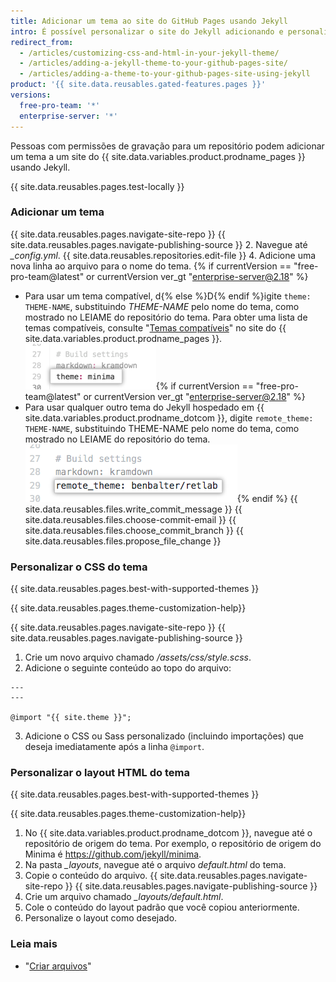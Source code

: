 ```yaml
---
title: Adicionar um tema ao site do GitHub Pages usando Jekyll
intro: É possível personalizar o site do Jekyll adicionando e personalizando um tema.
redirect_from:
  - /articles/customizing-css-and-html-in-your-jekyll-theme/
  - /articles/adding-a-jekyll-theme-to-your-github-pages-site/
  - /articles/adding-a-theme-to-your-github-pages-site-using-jekyll
product: '{{ site.data.reusables.gated-features.pages }}'
versions:
  free-pro-team: '*'
  enterprise-server: '*'
---
```


Pessoas com permissões de gravação para um repositório podem adicionar um tema a um site do {{ site.data.variables.product.prodname_pages }} usando Jekyll.

{{ site.data.reusables.pages.test-locally }}

### Adicionar um tema

{{ site.data.reusables.pages.navigate-site-repo }}
{{ site.data.reusables.pages.navigate-publishing-source }}
2. Navegue até *_config.yml*.
{{ site.data.reusables.repositories.edit-file }}
4. Adicione uma nova linha ao arquivo para o nome do tema. {% if currentVersion == "free-pro-team@latest" or currentVersion ver_gt "enterprise-server@2.18" %}
   - Para usar um tema compatível, d{% else %}D{% endif %}igite `theme: THEME-NAME`, substituindo _THEME-NAME_ pelo nome do tema, como mostrado no LEIAME do repositório do tema. Para obter uma lista de temas compatíveis, consulte "[Temas compatíveis](https://pages.github.com/themes/)" no site do {{ site.data.variables.product.prodname_pages }}. ![Supported theme in config file](/assets/images/help/pages/add-theme-to-config-file.png){% if currentVersion == "free-pro-team@latest" or currentVersion ver_gt "enterprise-server@2.18" %}
   - Para usar qualquer outro tema do Jekyll hospedado em {{ site.data.variables.product.prodname_dotcom }}, digite `remote_theme: THEME-NAME`, substituindo THEME-NAME pelo nome do tema, como mostrado no LEIAME do repositório do tema. ![Unsupported theme in config file](/assets/images/help/pages/add-remote-theme-to-config-file.png){% endif %}
{{ site.data.reusables.files.write_commit_message }}
{{ site.data.reusables.files.choose-commit-email }}
{{ site.data.reusables.files.choose_commit_branch }}
{{ site.data.reusables.files.propose_file_change }}

### Personalizar o CSS do tema

{{ site.data.reusables.pages.best-with-supported-themes }}

{{ site.data.reusables.pages.theme-customization-help}}

{{ site.data.reusables.pages.navigate-site-repo }}
{{ site.data.reusables.pages.navigate-publishing-source }}
1. Crie um novo arquivo chamado _/assets/css/style.scss_.
2. Adicione o seguinte conteúdo ao topo do arquivo:
  ```
  ---
  ---

  @import "{{ site.theme }}";
  ```
3. Adicione o CSS ou Sass personalizado (incluindo importações) que deseja imediatamente após a linha `@import`.

### Personalizar o layout HTML do tema

{{ site.data.reusables.pages.best-with-supported-themes }}

{{ site.data.reusables.pages.theme-customization-help}}

1. No {{ site.data.variables.product.prodname_dotcom }}, navegue até o repositório de origem do tema. Por exemplo, o repositório de origem do Minima é https://github.com/jekyll/minima.
2. Na pasta *_layouts*, navegue até o arquivo _default.html_ do tema.
3. Copie o conteúdo do arquivo.
{{ site.data.reusables.pages.navigate-site-repo }}
{{ site.data.reusables.pages.navigate-publishing-source }}
6. Crie um arquivo chamado *_layouts/default.html*.
7. Cole o conteúdo do layout padrão que você copiou anteriormente.
8. Personalize o layout como desejado.

### Leia mais

- "[Criar arquivos](/articles/creating-new-files)"

